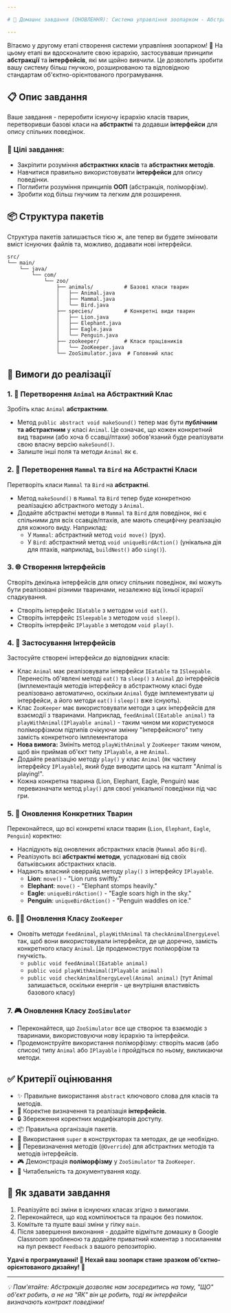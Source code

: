 ```yaml
---

# 🦁 Домашнє завдання (ОНОВЛЕННЯ): Система управління зоопарком - Абстракція та Інтерфейси 🐘

---
```


Вітаємо у другому етапі створення системи управління зоопарком! 🎉 На цьому етапі ви вдосконалите свою ієрархію, застосувавши принципи **абстракції** та **інтерфейсів**, які ми щойно вивчили. Це дозволить зробити вашу систему більш гнучкою, розширюваною та відповідною стандартам об'єктно-орієнтованого програмування.

## 📋 Опис завдання

Ваше завдання - переробити існуючу ієрархію класів тварин, перетворивши базові класи на **абстрактні** та додавши **інтерфейси** для опису спільних поведінок.

### 🎯 Цілі завдання:
- Закріпити розуміння **абстрактних класів** та **абстрактних методів**.
- Навчитися правильно використовувати **інтерфейси** для опису поведінки.
- Поглибити розуміння принципів **ООП** (абстракція, поліморфізм).
- Зробити код більш гнучким та легким для розширення.

## 📦 Структура пакетів

Структура пакетів залишається тією ж, але тепер ви будете змінювати вміст існуючих файлів та, можливо, додавати нові інтерфейси.

```
src/
└── main/
    └── java/
        └── com/
            └── zoo/
                ├── animals/          # Базові класи тварин
                │   ├── Animal.java
                │   ├── Mammal.java
                │   └── Bird.java
                ├── species/          # Конкретні види тварин
                │   ├── Lion.java
                │   ├── Elephant.java
                │   ├── Eagle.java
                │   └── Penguin.java
                ├── zookeeper/        # Класи працівників
                │   └── ZooKeeper.java
                └── ZooSimulator.java  # Головний клас
```

## 📝 Вимоги до реалізації

### 1. 🐾 Перетворення `Animal` на Абстрактний Клас

Зробіть клас `Animal` **абстрактним**.

- Метод `public abstract void makeSound()` тепер має бути **публічним та абстрактним** у класі `Animal`. Це означає, що кожен конкретний вид тварини (або хоча б ссавці/птахи) зобов'язаний буде реалізувати свою власну версію `makeSound()`.
- Залиште інші поля та методи `Animal` як є.

### 2. 🦌 Перетворення `Mammal` та `Bird` на Абстрактні Класи

Перетворіть класи `Mammal` та `Bird` на **абстрактні**.

- Метод `makeSound()` в `Mammal` та `Bird` тепер буде конкретною реалізацією абстрактного методу з `Animal`.
- Додайте абстрактні методи в `Mammal` та `Bird` для поведінок, які є спільними для всіх ссавців/птахів, але мають специфічну реалізацію для кожного виду. Наприклад:
    - У `Mammal`: абстрактний метод `void move()` (рух).
    - У `Bird`: абстрактний метод `void uniqueBirdAction()` (унікальна дія для птахів, наприклад, `buildNest()` або `sing()`).

### 3. 🌐 Створення Інтерфейсів

Створіть декілька інтерфейсів для опису спільних поведінок, які можуть бути реалізовані різними тваринами, незалежно від їхньої ієрархії спадкування.

- Створіть інтерфейс `IEatable` з методом `void eat()`.
- Створіть інтерфейс `ISleepable` з методом `void sleep()`.
- Створіть інтерфейс `IPlayable` з методом `void play()`.

### 4. 🔗 Застосування Інтерфейсів

Застосуйте створені інтерфейси до відповідних класів:

- Клас `Animal` має реалізовувати інтерфейси `IEatable` та `ISleepable`. Перенесіть об'явлені методі `eat()` та `sleep()` з `Animal` до інтерфейсів (імплементація методів інтерфейсу в абстрактному класі буде реалізовано автоматично, оскільки `Animal` буде імплементувати ці інтерфейси, а його методи `eat()` і `sleep()` вже існують).
- Клас `ZooKeeper` має використовувати методи з цих інтерфейсів для взаємодії з тваринами. Наприклад, `feedAnimal(IEatable animal)` та `playWithAnimal(IPlayable animal)` - таким чином ми користуємося поліморфізмом підтипів очікуючи змінну "Інтерфейсного" типу замість конкретного імплементатора
- **Нова вимога:** Змініть метод `playWithAnimal` у `ZooKeeper` таким чином, щоб він приймав об'єкт типу `IPlayable`, а не `Animal`.
- Додайте реалізацію методу `play()` у клас `Animal` (як частину інтерфейсу `IPlayable`), який буде виводити щось на кшталт "Animal is playing!".
- Кожна конкретна тварина (Lion, Elephant, Eagle, Penguin) має перевизначати метод `play()` для своєї унікальної поведінки під час гри.

### 5. 🦁 Оновлення Конкретних Тварин

Переконайтеся, що всі конкретні класи тварин (`Lion`, `Elephant`, `Eagle`, `Penguin`) коректно:

- Наслідують від оновлених абстрактних класів (`Mammal` або `Bird`).
- Реалізують всі **абстрактні методи**, успадковані від своїх батьківських абстрактних класів.
- Надають власний оверрайд методу `play()` з інтерфейсу `IPlayable`.
    - **Lion**: `move()` - "Lion runs swiftly."
    - **Elephant**: `move()` - "Elephant stomps heavily."
    - **Eagle**: `uniqueBirdAction()` - "Eagle soars high in the sky."
    - **Penguin**: `uniqueBirdAction()` - "Penguin waddles on ice."

### 6. 👨‍🔬 Оновлення Класу `ZooKeeper`

- Оновіть методи `feedAnimal`, `playWithAnimal` та `checkAnimalEnergyLevel` так, щоб вони використовували інтерфейси, де це доречно, замість конкретного класу `Animal`. Це продемонструє поліморфізм та гнучкість.
    - `public void feedAnimal(IEatable animal)`
    - `public void playWithAnimal(IPlayable animal)`
    - `public void checkAnimalEnergyLevel(Animal animal)` (тут Animal залишається, оскільки енергія - це внутрішня властивість базового класу)

### 7. 🎮 Оновлення Класу `ZooSimulator`

- Переконайтеся, що `ZooSimulator` все ще створює та взаємодіє з тваринами, використовуючи нову ієрархію та інтерфейси.
- Продемонструйте використання поліморфізму: створіть масив (або список) типу `Animal` або `IPlayable` і пройдіться по ньому, викликаючи методи.

## ✅ Критерії оцінювання

- ✨ Правильне використання `abstract` ключового слова для класів та методів.
- 🔗 Коректне визначення та реалізація **інтерфейсів**.
- 🔒 Збереження коректних модифікаторів доступу.
- 📦 Правильна організація пакетів.
- 🔄 Використання `super` в конструкторах та методах, де це необхідно.
- 🎯 Перевизначення методів (`@Override`) для абстрактних методів та методів інтерфейсів.
- 🎮 Демонстрація **поліморфізму** у `ZooSimulator` та `ZooKeeper`.
- 📖 Читабельність та документування коду.

## 🤝 Як здавати завдання

1. Реалізуйте всі зміни в існуючих класах згідно з вимогами.
2. Переконайтеся, що код компілюється та працює без помилок.
3. Комітьте та пуште ваші зміни у гілку `main`.
4. Після завершення виконання - додайте відмітьте домашку в Google Classroom зробленою та додайте приватний коментар з посиланням на пул реквест `Feedback` з вашого репозиторію.

**Удачі в програмуванні! 🌟 Нехай ваш зоопарк стане зразком об'єктно-орієнтованого дизайну! 🎊**

---
*💡 Пам'ятайте: Абстракція дозволяє нам зосередитись на тому, "ЩО" об'єкт робить, а не на "ЯК" він це робить, тоді як інтерфейси визначають контракт поведінки!*
